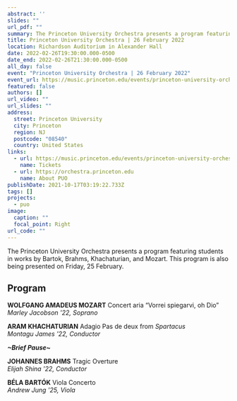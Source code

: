 ```yaml
---
abstract: ''
slides: ""
url_pdf: ""
summary: The Princeton University Orchestra presents a program featuring students in works by Bartok, Brahms, Khachaturian, and Mozart.
title: Princeton University Orchestra | 26 February 2022
location: Richardson Auditorium in Alexander Hall
date: 2022-02-26T19:30:00.000-0500
date_end: 2022-02-26T21:30:00.000-0500
all_day: false
event: "Princeton University Orchestra | 26 February 2022"
event_url: https://music.princeton.edu/events/princeton-university-orchestra-15
featured: false
authors: []
url_video: ""
url_slides: ""
address:
  street: Princeton University
  city: Princeton
  region: NJ
  postcode: "08540"
  country: United States
links:
  - url: https://music.princeton.edu/events/princeton-university-orchestra-15
    name: Tickets
  - url: https://orchestra.princeton.edu
    name: About PUO
publishDate: 2021-10-17T03:19:22.733Z
tags: []
projects:
  - puo
image:
  caption: ""
  focal_point: Right
url_code: ""
---
```

The Princeton University Orchestra presents a program featuring students in works by Bartok, Brahms, Khachaturian, and Mozart. This program is also being presented on Friday, 25 February.

## Program
**WOLFGANG AMADEUS MOZART** Concert aria “Vorrei spiegarvi, oh Dio” <br>
*Marley Jacobson '22, Soprano*

**ARAM KHACHATURIAN** Adagio Pas de deux from *Spartacus* <br>
*Montagu James '22, Conductor*

***\~Brief Pause\~*** <br>

**JOHANNES BRAHMS** Tragic Overture <br>
*Elijah Shina '22, Conductor*

**BÉLA BARTÓK** Viola Concerto <br>
*Andrew Jung '25, Viola*
